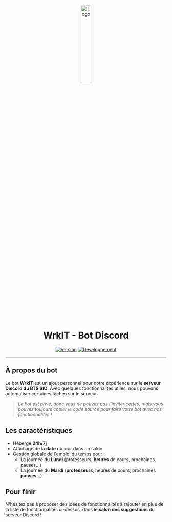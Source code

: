 <div align="center">
  <a href="https://sylvain.pro"><img src="https://github.com/20syldev/WrkIT/blob/main/src/wrkit.png" alt="Logo" width="25%" height="auto"></a>

  # WrkIT - Bot Discord
  [![Version](https://custom-icon-badges.demolab.com/badge/Bot%20:-v1.0.2-6479ee?logo=wrkit&labelColor=23272A)](https://github.com/20syldev/wrkit/releases/latest)
  [![Developpement](https://img.shields.io/badge/Développement%20:-En%20cours-ed5353?labelColor=23272A)](https://sylvain.pro)
</div>

---

## À propos du bot
Le bot **WrkIT** est un ajout personnel pour notre expérience sur le **serveur Discord du BTS SIO**. Avec quelques fonctionnalités utiles, nous pouvons automatiser certaines tâches sur le serveur.
> *Le bot est privé, donc vous ne pouvez pas l'inviter certes, mais vous pouvez toujours copier le code source pour faire votre bot avec nos fonctionnalités !*

## Les caractéristiques
- Hébergé **24h/7j**
- Affichage de la **date** du jour dans un salon
- Gestion globale de l'emploi du temps pour :
  - La journée du **Lundi** (professeurs, **heures** de cours, prochaines pauses...)
  - La journée du **Mardi** (**professeurs**, heures de cours, prochaines **pauses**...)

## Pour finir
N'hésitez pas à proposer des idées de fonctionnalités à rajouter en plus de la liste de fonctionnalités ci-dessus, dans le **salon des suggestions** du serveur Discord !
